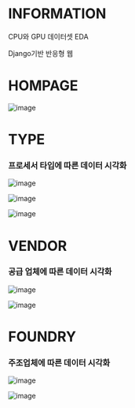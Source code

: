 # INFORMATION
CPU와 GPU 데이터셋 EDA

Django기반 반응형 웹

# HOMPAGE
![image](https://github.com/furnn/Programers_1stMonth_project/assets/114967413/e04e1b3d-a7b4-4d29-94f6-dc8dcde0b302)

# TYPE
### 프로세서 타입에 따른 데이터 시각화
![image](https://github.com/furnn/Programers_1stMonth_project/assets/114967413/672ec4cb-74a5-4037-8090-e791cddc5058)

![image](https://github.com/furnn/Programers_1stMonth_project/assets/114967413/1c53d6bc-d64b-4b31-9214-e3d8f152cf30)

![image](https://github.com/furnn/Programers_1stMonth_project/assets/114967413/47144b2f-8198-4592-ae19-92804885dd9c)

# VENDOR
### 공급 업체에 따른 데이터 시각화
![image](https://github.com/furnn/Programers_1stMonth_project/assets/114967413/0fc49dc7-8a07-4424-b3a2-b671cdc74515)

![image](https://github.com/furnn/Programers_1stMonth_project/assets/114967413/644d4673-aa2f-4d7c-b2da-9b4114b20746)

# FOUNDRY
### 주조업체에 따른 데이터 시각화
![image](https://github.com/furnn/Programers_1stMonth_project/assets/114967413/92ae0b68-aba5-41cb-995d-48f2944d5988)

![image](https://github.com/furnn/Programers_1stMonth_project/assets/114967413/47c56e6c-ad3a-4e8d-af85-31a0fe8f233d)

